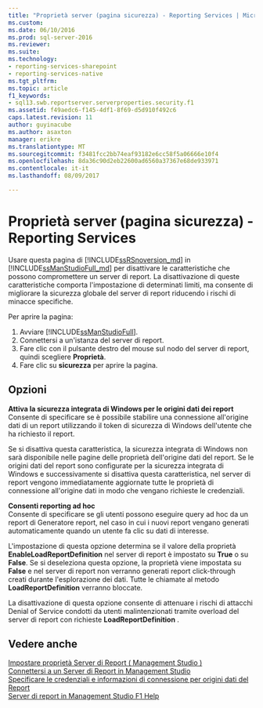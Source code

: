 ```yaml
---
title: "Proprietà server (pagina sicurezza) - Reporting Services | Microsoft Docs"
ms.custom: 
ms.date: 06/10/2016
ms.prod: sql-server-2016
ms.reviewer: 
ms.suite: 
ms.technology:
- reporting-services-sharepoint
- reporting-services-native
ms.tgt_pltfrm: 
ms.topic: article
f1_keywords:
- sql13.swb.reportserver.serverproperties.security.f1
ms.assetid: f49aedc6-f145-4df1-8f69-d5d910f492c6
caps.latest.revision: 11
author: guyinacube
ms.author: asaxton
manager: erikre
ms.translationtype: MT
ms.sourcegitcommit: f3481fcc2bb74eaf93182e6cc58f5a06666e10f4
ms.openlocfilehash: 8da36c90d2eb22600ad6560a37367e68de933971
ms.contentlocale: it-it
ms.lasthandoff: 08/09/2017

---
```

# <a name="server-properties-security-page---reporting-services"></a>Proprietà server (pagina sicurezza) - Reporting Services
  Usare questa pagina di [!INCLUDE[ssRSnoversion_md](../../includes/ssrsnoversion-md.md)] in [!INCLUDE[ssManStudioFull_md](../../includes/ssmanstudiofull-md.md)] per disattivare le caratteristiche che possono compromettere un server di report. La disattivazione di queste caratteristiche comporta l'impostazione di determinati limiti, ma consente di migliorare la sicurezza globale del server di report riducendo i rischi di minacce specifiche.  
  
 Per aprire la pagina:
 1) Avviare [!INCLUDE[ssManStudioFull](../../includes/ssmanstudiofull-md.md)].
 2) Connettersi a un'istanza del server di report.
 3) Fare clic con il pulsante destro del mouse sul nodo del server di report, quindi scegliere **Proprietà**. 
 4) Fare clic su **sicurezza** per aprire la pagina.  
  
## <a name="options"></a>Opzioni  
 **Attiva la sicurezza integrata di Windows per le origini dati dei report**  
 Consente di specificare se è possibile stabilire una connessione all'origine dati di un report utilizzando il token di sicurezza di Windows dell'utente che ha richiesto il report.  
  
 Se si disattiva questa caratteristica, la sicurezza integrata di Windows non sarà disponibile nelle pagine delle proprietà dell'origine dati del report. Se le origini dati del report sono configurate per la sicurezza integrata di Windows e successivamente si disattiva questa caratteristica, nel server di report vengono immediatamente aggiornate tutte le proprietà di connessione all'origine dati in modo che vengano richieste le credenziali.  
  
 **Consenti reporting ad hoc**  
 Consente di specificare se gli utenti possono eseguire query ad hoc da un report di Generatore report, nel caso in cui i nuovi report vengano generati automaticamente quando un utente fa clic su dati di interesse.  
  
 L'impostazione di questa opzione determina se il valore della proprietà **EnableLoadReportDefinition** nel server di report è impostato su **True** o su **False**. Se si deseleziona questa opzione, la proprietà viene impostata su **False** e nel server di report non verranno generati report click-through creati durante l'esplorazione dei dati. Tutte le chiamate al metodo **LoadReportDefinition** verranno bloccate.  
  
 La disattivazione di questa opzione consente di attenuare i rischi di attacchi Denial of Service condotti da utenti malintenzionati tramite overload del server di report con richieste **LoadReportDefinition** .  
  
## <a name="see-also"></a>Vedere anche  
 [Impostare proprietà Server di Report &#40; Management Studio &#41;](../../reporting-services/tools/set-report-server-properties-management-studio.md)   
 [Connettersi a un Server di Report in Management Studio](../../reporting-services/tools/connect-to-a-report-server-in-management-studio.md)   
 [Specificare le credenziali e informazioni di connessione per origini dati del Report](../../reporting-services/report-data/specify-credential-and-connection-information-for-report-data-sources.md)   
 [Server di report in Management Studio F1 Help](../../reporting-services/tools/report-server-in-management-studio-f1-help.md)  
  
  

